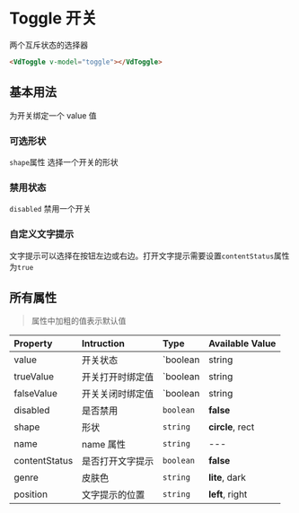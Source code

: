 # Toggle 开关

两个互斥状态的选择器

```html
<VdToggle v-model="toggle"></VdToggle>
```

## 基本用法

为开关绑定一个 value 值

<example-board :component="ToggleBasic" :source="ToggleBasicSource"></example-board>

### 可选形状

`shape`属性 选择一个开关的形状

<example-board :component="ToggleShape" :source="ToggleShapeSource"></example-board>

### 禁用状态

`disabled` 禁用一个开关

<example-board :component="ToggleDisabled" :source="ToggleDisabledSource"></example-board>

### 自定义文字提示

文字提示可以选择在按钮左边或右边。打开文字提示需要设置`contentStatus`属性为`true`

<example-board :component="ToggleTips" :source="ToggleTipsSource"></example-board>

## 所有属性

> 属性中加粗的值表示默认值

| Property      | Intruction       | Type                    | Available Value  |
| :------------ | :--------------- | :---------------------- | :--------------- |
| value         | 开关状态         | `boolean|string|number` | **false**        |
| trueValue     | 开关打开时绑定值 | `boolean|string|number` | **true**，---    |
| falseValue    | 开关关闭时绑定值 | `boolean|string|number` | **false**，---   |
| disabled      | 是否禁用         | `boolean`               | **false**        |
| shape         | 形状             | `string`                | **circle**, rect |
| name          | name 属性        | `string`                | ---              |
| contentStatus | 是否打开文字提示 | `boolean`               | **false**        |
| genre         | 皮肤色           | `string`                | **lite**, dark   |
| position      | 文字提示的位置   | `string`                | **left**, right  |

<script>
import ToggleBasic from 'docs/examples/form/toggle/ToggleBasic';
import ToggleBasicSource from 'docs/examples/form/toggle/ToggleBasic.txt';
import ToggleShape from 'docs/examples/form/toggle/ToggleShape';
import ToggleShapeSource from 'docs/examples/form/toggle/ToggleShape.txt';
import ToggleDisabled from 'docs/examples/form/toggle/ToggleDisabled';
import ToggleDisabledSource from 'docs/examples/form/toggle/ToggleDisabled.txt';
import ToggleTips from 'docs/examples/form/toggle/ToggleTips';
import ToggleTipsSource from 'docs/examples/form/toggle/ToggleTips.txt';

export default {
  data() {
    return {
      ToggleBasic,
      ToggleBasicSource,
      ToggleShape,
      ToggleShapeSource,
      ToggleDisabled,
      ToggleDisabledSource,
      ToggleTips,
      ToggleTipsSource
    }
  }
}
</script>

